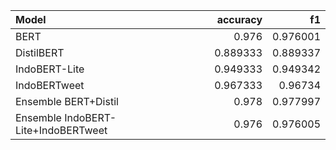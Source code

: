| Model                               |   accuracy |       f1 |
|:------------------------------------|-----------:|---------:|
| BERT                                |   0.976    | 0.976001 |
| DistilBERT                          |   0.889333 | 0.889337 |
| IndoBERT-Lite                       |   0.949333 | 0.949342 |
| IndoBERTweet                        |   0.967333 | 0.96734  |
| Ensemble BERT+Distil                |   0.978    | 0.977997 |
| Ensemble IndoBERT-Lite+IndoBERTweet |   0.976    | 0.976005 |